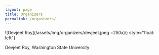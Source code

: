 ```yaml
---
layout: page
title: Organizers
permalink: /organizers/
---
```


![Devjeet Roy](/assets/img/organizers/devjeet.jpeg =250x){: style="float: left"}

Devjeet Roy,  Washington State University 